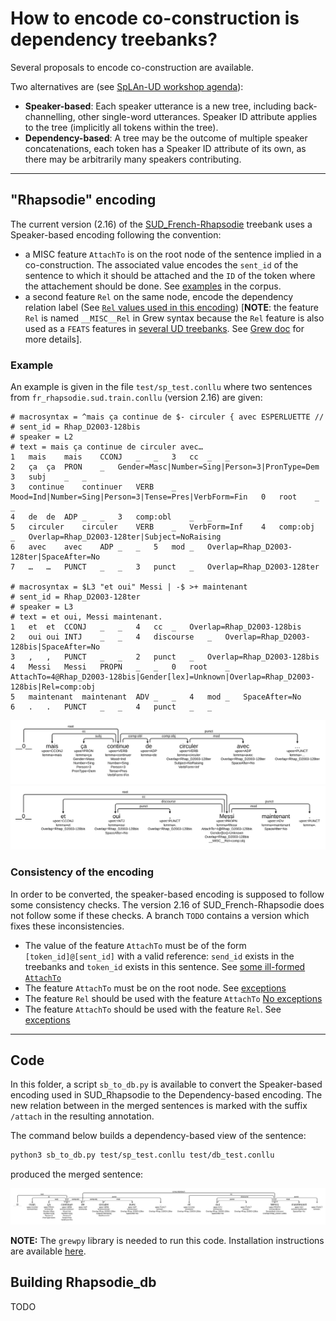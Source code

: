 # How to encode co-construction is dependency treebanks?

Several proposals to encode co-construction are available.

Two alternatives are (see [SpLAn-UD workshop agenda](https://docs.google.com/document/d/1rQ8cMTbSBWlfL2mm5IO2pB4rtbEZk74QRx8Bk8NcvQ8/edit?tab=t.0#heading=h.n6vqecr51w5v)):

 - **Speaker-based**: Each speaker utterance is a new tree, including back-channelling, other single-word utterances. Speaker ID attribute applies to the tree (implicitly all tokens within the tree).
 - **Dependency-based**: A tree may be the outcome of multiple speaker concatenations, each token has a Speaker ID attribute of its own, as there may be arbitrarily many speakers contributing.

---

## "Rhapsodie" encoding

The current version (2.16) of the [SUD_French-Rhapsodie](https://github.com/surfacesyntacticud/SUD_French-Rhapsodie) treebank uses a Speaker-based encoding following the convention:

 - a MISC feature `AttachTo` is on the root node of the sentence implied in a co-construction. The associated value encodes the `sent_id` of the sentence to which it should be attached and the `ID` of the token where the attachement should be done. See [examples](https://universal.grew.fr/?corpus=SUD_French-Rhapsodie@2.16&request=pattern%20{%20X%20[AttachTo]%20}) in the corpus.
 - a second feature `Rel` on the same node, encode the dependency relation label (See [`Rel` values used in this encoding](https://universal.grew.fr/?corpus=SUD_French-Rhapsodie@2.16&request=pattern%20{%20X%20[AttachTo]%20}&clust1_key=X.__MISC__Rel)) [**NOTE**: the feature `Rel` is named `__MISC__Rel` in Grew syntax because the `Rel` feature is also used as a `FEATS` features in [several UD treebanks](https://tables.grew.fr/?data=ud_feats/FEATS&cols=^Rel$). See [Grew doc](https://grew.fr/doc/conllu/#how-the-misc-field-is-handled-by-grew) for more details].

### Example
An example is given in the file `test/sp_test.conllu` where two sentences from `fr_rhapsodie.sud.train.conllu` (version 2.16) are given:

```
# macrosyntax = ^mais ça continue de $- circuler { avec ESPERLUETTE //
# sent_id = Rhap_D2003-128bis
# speaker = L2
# text = mais ça continue de circuler avec…
1	mais	mais	CCONJ	_	_	3	cc	_	_
2	ça	ça	PRON	_	Gender=Masc|Number=Sing|Person=3|PronType=Dem	3	subj	_	_
3	continue	continuer	VERB	_	Mood=Ind|Number=Sing|Person=3|Tense=Pres|VerbForm=Fin	0	root	_	_
4	de	de	ADP	_	_	3	comp:obl	_	_
5	circuler	circuler	VERB	_	VerbForm=Inf	4	comp:obj	_	Overlap=Rhap_D2003-128ter|Subject=NoRaising
6	avec	avec	ADP	_	_	5	mod	_	Overlap=Rhap_D2003-128ter|SpaceAfter=No
7	…	…	PUNCT	_	_	3	punct	_	Overlap=Rhap_D2003-128ter

# macrosyntax = $L3 "et oui" Messi | -$ >+ maintenant
# sent_id = Rhap_D2003-128ter
# speaker = L3
# text = et oui, Messi maintenant.
1	et	et	CCONJ	_	_	4	cc	_	Overlap=Rhap_D2003-128bis
2	oui	oui	INTJ	_	_	4	discourse	_	Overlap=Rhap_D2003-128bis|SpaceAfter=No
3	,	,	PUNCT	_	_	2	punct	_	Overlap=Rhap_D2003-128bis
4	Messi	Messi	PROPN	_	_	0	root	_	AttachTo=4@Rhap_D2003-128bis|Gender[lex]=Unknown|Overlap=Rhap_D2003-128bis|Rel=comp:obj
5	maintenant	maintenant	ADV	_	_	4	mod	_	SpaceAfter=No
6	.	.	PUNCT	_	_	4	punct	_	_

```
![speaker_based sentence 1](./test/sb_test_1.svg)
![speaker_based sentence 2](./test/sb_test_2.svg)

### Consistency of the encoding
In order to be converted, the speaker-based encoding is supposed to follow some consistency checks. The version 2.16 of SUD_French-Rhapsodie does not follow some if these checks. A branch `TODO` contains a version which fixes these inconsistencies.

 - The value of the feature `AttachTo` must be of the form `[token_id]@[sent_id]` with a valid reference: `send_id` exists in the treebanks and `token_id` exists in this sentence. See [some ill-formed `AttachTo`](	https://universal.grew.fr/?custom=6846b72e035e6)
 - The feature `AttachTo` must be on the root node. See [exceptions](https://universal.grew.fr/?corpus=SUD_French-Rhapsodie@2.16&request=pattern%20{%20X%20[AttachTo]%20}%20without%20{%20*%20-[1=root]->%20X%20})
 - The feature `Rel` should be used with the feature `AttachTo` [No exceptions](https://universal.grew.fr/?corpus=SUD_French-Rhapsodie@2.16&request=pattern%20{%20X%20[!AttachTo,%20__MISC__Rel]%20})
 - The feature `AttachTo` should be used with the feature `Rel`. See [exceptions](https://universal.grew.fr/?corpus=SUD_French-Rhapsodie@2.16&request=pattern%20{%20X%20[AttachTo,%20!__MISC__Rel]%20})


---

## Code
In this folder, a script `sb_to_db.py` is available to convert the Speaker-based encoding used in SUD_Rhapsodie to the Dependency-based encoding.
The new relation between in the merged sentences is marked with the suffix `/attach` in the resulting annotation.

The command below builds a dependency-based view of the sentence:

```bash
python3 sb_to_db.py test/sp_test.conllu test/db_test.conllu
```

produced the merged sentence:

![merged_sentence](./test/db_test.svg)

**NOTE:** The `grewpy` library is needed to run this code. Installation instructions are available [here](https://grew.fr/usage/python/).

## Building Rhapsodie_db

TODO